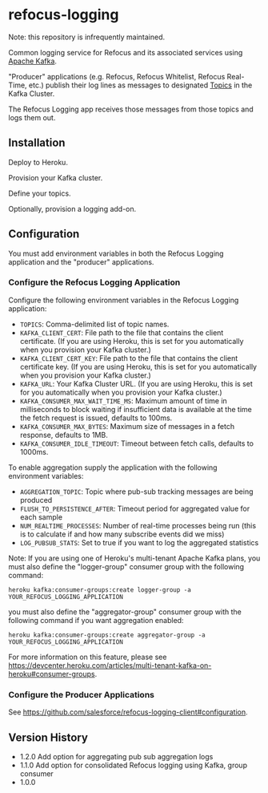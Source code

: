 # refocus-logging

Note: this repository is infrequently maintained.

Common logging service for Refocus and its associated services using
[Apache Kafka](https://kafka.apache.org/). 

"Producer" applications (e.g. Refocus, Refocus Whitelist, Refocus Real-Time,
etc.) publish their log lines as messages to designated
[Topics](https://kafka.apache.org/intro#intro_topics) in the Kafka Cluster.

The Refocus Logging app receives those messages from those topics and logs them
out.

## Installation

Deploy to Heroku.

Provision your Kafka cluster.
  
Define your topics.

Optionally, provision a logging add-on.

## Configuration

You must add environment variables in both the Refocus Logging application and
the "producer" applications.

### Configure the Refocus Logging Application

Configure the following environment variables in the Refocus Logging
application:

- `TOPICS`: Comma-delimited list of topic names.
- `KAFKA_CLIENT_CERT`: File path to the file that contains the client
certificate.
(If you are using Heroku, this is set for you automatically when you provision
your Kafka cluster.)
- `KAFKA_CLIENT_CERT_KEY`: File path to the file that contains the client
certificate key.
(If you are using Heroku, this is set for you automatically when you provision
your Kafka cluster.)
- `KAFKA_URL`: Your Kafka Cluster URL.
(If you are using Heroku, this is set for you automatically when you provision
your Kafka cluster.)
- `KAFKA_CONSUMER_MAX_WAIT_TIME_MS`: Maximum amount of time in milliseconds to
block waiting if insufficient data is available at the time the fetch request
is issued, defaults to 100ms.
- `KAFKA_CONSUMER_MAX_BYTES`:  Maximum size of messages in a fetch response,
defaults to 1MB.
- `KAFKA_CONSUMER_IDLE_TIMEOUT`: Timeout between fetch calls, defaults to
1000ms.

To enable aggregation supply the application with the following environment variables:

- `AGGREGATION_TOPIC`: Topic where pub-sub tracking messages are being produced
- `FLUSH_TO_PERSISTENCE_AFTER`: Timeout period for aggregated value for each sample
- `NUM_REALTIME_PROCESSES`: Number of real-time processes being run (this is to calculate if and how many subscribe events did we miss)
- `LOG_PUBSUB_STATS`: Set to true if you want to log the aggregated statistics

Note: If you are using one of Heroku's multi-tenant Apache Kafka plans, you must also define the "logger-group" consumer group with the following command:

`heroku kafka:consumer-groups:create logger-group -a YOUR_REFOCUS_LOGGING_APPLICATION`
 
you must also define the "aggregator-group" consumer group with the following command if you want aggregation enabled:

`heroku kafka:consumer-groups:create aggregator-group -a YOUR_REFOCUS_LOGGING_APPLICATION`

For more information on this feature, please see https://devcenter.heroku.com/articles/multi-tenant-kafka-on-heroku#consumer-groups.

### Configure the Producer Applications

See https://github.com/salesforce/refocus-logging-client#configuration.

## Version History

- 1.2.0 Add option for aggregating pub sub aggregation logs
- 1.1.0 Add option for consolidated Refocus logging using Kafka, group consumer
- 1.0.0
